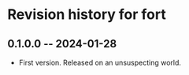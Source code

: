 # Revision history for fort

## 0.1.0.0 -- 2024-01-28

* First version. Released on an unsuspecting world.
